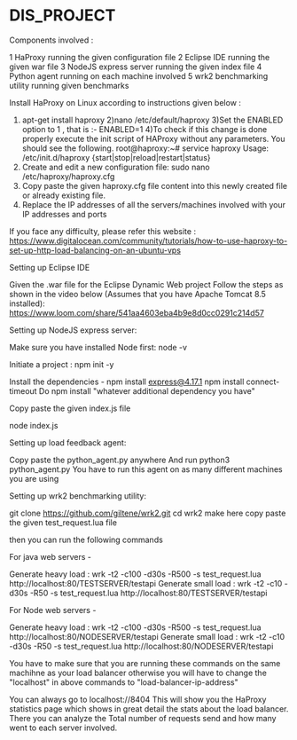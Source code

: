 # DIS_PROJECT
Components involved : 

1 HaProxy running the given configuration file
2 Eclipse IDE running the given war file
3 NodeJS express server running the given index file
4 Python agent running on each machine involved
5 wrk2 benchmarking utility running given benchmarks




Install HaProxy on Linux according to instructions given below : 

1) apt-get install haproxy
2)nano /etc/default/haproxy
3)Set the ENABLED option to 1 , that is :- ENABLED=1
4)To check if this change is done properly execute the init script of HAProxy without any parameters. You should see the following. 
root@haproxy:~# service haproxy Usage: /etc/init.d/haproxy {start|stop|reload|restart|status}
5) Create and edit a new configuration file: sudo nano /etc/haproxy/haproxy.cfg
6) Copy paste the given haproxy.cfg file content into this newly created file or already existing file.
7) Replace the IP addresses of all the servers/machines involved with your IP addresses and ports

If you face any difficulty, please refer this website : https://www.digitalocean.com/community/tutorials/how-to-use-haproxy-to-set-up-http-load-balancing-on-an-ubuntu-vps





Setting up Eclipse IDE

Given the .war file for the Eclipse Dynamic Web project
Follow the steps as shown in the video below (Assumes that you have Apache Tomcat 8.5 installed): https://www.loom.com/share/541aa4603eba4b9e8d0cc0291c214d57




Setting up NodeJS express server:

Make sure you have installed Node first: node -v

Initiate a project : npm init -y

Install the dependencies - 
npm install express@4.17.1
npm install connect-timeout
Do npm install "whatever additional dependency you have"

Copy paste the given index.js file

node index.js




Setting up load feedback agent:

Copy paste the python_agent.py anywhere
And run python3 python_agent.py
You have to run this agent on as many different machines you are using


Setting up wrk2 benchmarking utility:

git clone https://github.com/giltene/wrk2.git
cd wrk2
make
here copy paste the given test_request.lua file

then you can run the following commands


For java web servers - 

Generate heavy load : wrk -t2 -c100 -d30s -R500 -s test_request.lua http://localhost:80/TESTSERVER/testapi
Generate small load : wrk -t2 -c10 -d30s -R50 -s test_request.lua http://localhost:80/TESTSERVER/testapi

For Node web servers - 

Generate heavy load : wrk -t2 -c100 -d30s -R500 -s test_request.lua http://localhost:80/NODESERVER/testapi
Generate small load : wrk -t2 -c10 -d30s -R50 -s test_request.lua http://localhost:80/NODESERVER/testapi

You have to make sure that you are running these commands on the same machihne as your load balancer otherwise you will have to change the "localhost" in above commands to "load-balancer-ip-address"

You can always go to localhost://8404
This will show you the HaProxy statistics page which shows in great detail the stats about the load balancer.
There you can analyze the Total number of requests send and how many went to each server involved.